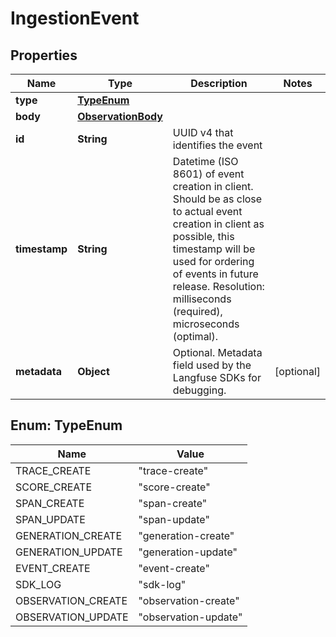 

# IngestionEvent


## Properties

| Name | Type | Description | Notes |
|------------ | ------------- | ------------- | -------------|
|**type** | [**TypeEnum**](#TypeEnum) |  |  |
|**body** | [**ObservationBody**](ObservationBody.md) |  |  |
|**id** | **String** | UUID v4 that identifies the event |  |
|**timestamp** | **String** | Datetime (ISO 8601) of event creation in client. Should be as close to actual event creation in client as possible, this timestamp will be used for ordering of events in future release. Resolution: milliseconds (required), microseconds (optimal). |  |
|**metadata** | **Object** | Optional. Metadata field used by the Langfuse SDKs for debugging. |  [optional] |



## Enum: TypeEnum

| Name | Value |
|---- | -----|
| TRACE_CREATE | &quot;trace-create&quot; |
| SCORE_CREATE | &quot;score-create&quot; |
| SPAN_CREATE | &quot;span-create&quot; |
| SPAN_UPDATE | &quot;span-update&quot; |
| GENERATION_CREATE | &quot;generation-create&quot; |
| GENERATION_UPDATE | &quot;generation-update&quot; |
| EVENT_CREATE | &quot;event-create&quot; |
| SDK_LOG | &quot;sdk-log&quot; |
| OBSERVATION_CREATE | &quot;observation-create&quot; |
| OBSERVATION_UPDATE | &quot;observation-update&quot; |



